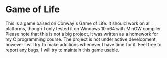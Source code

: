 # Game of Life

This is a game based on Conway's Game of Life.
It should work on all platforms, though I only tested it on Windows 10 x64 with MinGW compiler.
Please note that this is not a big project, it was written as a homework for my C programming course.
The project is not under active development, however I will try to make additions whenever I have time for it.
Feel free to report any bugs, I will try to maintain this game usable.

